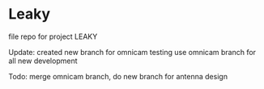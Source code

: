 # Leaky
file repo for project LEAKY

Update: created new branch for omnicam testing
use omnicam branch for all new development

Todo: merge omnicam branch, do new branch for antenna design
